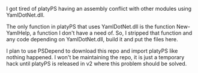 I got tired of platyPS having an assembly conflict with other modules using YamlDotNet.dll.

The only function in platyPS that uses YamlDotNet.dll is the function New-YamlHelp, a function I don't have a need of. So, I stripped that function and any code depending on YamlDotNet.dll, build it and put the files here.

I plan to use PSDepend to download this repo and import platyPS like nothing happened. I won't be maintaining the repo, it is just a temporary hack until platyPS is released in v2 where this problem should be solved.